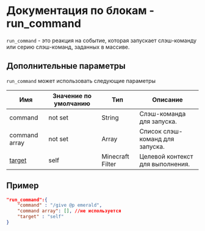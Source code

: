 # Документация по блокам - run_command

`run_command` - это реакция на событие, которая запускает слэш-команду или серию слэш-команд, заданных в массиве.

## Дополнительные параметры

`run_command` может использовать следующие параметры

| Имя                                                 | Значение по умолчанию | Тип              | Описание                         |
|-----------------------------------------------------|-----------------------|------------------|----------------------------------|
| command                                             | not set               | String           | Слэш-команда для запуска.        |
| command array                                       | not set               | Array            | Список слэш-команд для запуска.  |
| [target](../../Entity_JSON/Filters/Filters_List.md) | self                  | Minecraft Filter | Целевой контекст для выполнения. |

## Пример

``` json
"run_command":{
    "command" : "/give @p emerald",
    "command array": [], //не используется
    "target" : "self"
}
```

